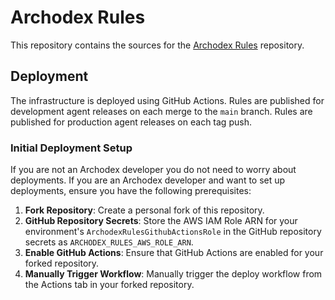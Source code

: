# Archodex Rules

This repository contains the sources for the [Archodex Rules](https://archodex.com/docs/rulesets) repository.

## Deployment

The infrastructure is deployed using GitHub Actions. Rules are published for development agent releases on each merge to
the `main` branch. Rules are published for production agent releases on each tag push.

### Initial Deployment Setup

If you are not an Archodex developer you do not need to worry about deployments. If you are an Archodex developer and
want to set up deployments, ensure you have the following prerequisites:

1. **Fork Repository**: Create a personal fork of this repository.
2. **GitHub Repository Secrets**: Store the AWS IAM Role ARN for your environment's `ArchodexRulesGithubActionsRole` in
   the GitHub repository secrets as `ARCHODEX_RULES_AWS_ROLE_ARN`.
3. **Enable GitHub Actions**: Ensure that GitHub Actions are enabled for your forked repository.
4. **Manually Trigger Workflow**: Manually trigger the deploy workflow from the Actions tab in your forked repository.
